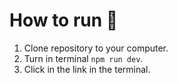 # How to run 🚀

1. Clone repository to your computer.
2. Turn in terminal `npm run dev`.
3. Click in the link in the terminal.

